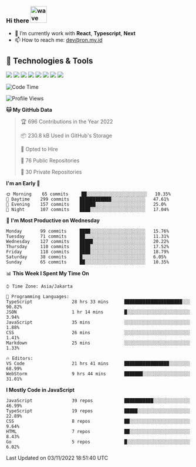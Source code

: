### Hi there <img src="https://i.ibb.co/q0Hx1KK/wave.gif" alt="wave" width="45px">

- 🌱 I’m currently work with **React**, **Typescript**, **Next**
- 📫 How to reach me: dev@ron.my.id

## 🔧 Technologies & Tools

![](https://img.shields.io/badge/OS-Linux-informational?style=flat&logo=linux&logoColor=white&color=2bbc8a)
![](https://img.shields.io/badge/OS-Windows-informational?style=flat&logo=windows&logoColor=white&color=2bbc8a)
![](https://img.shields.io/badge/Code-JavaScript-informational?style=flat&logo=javascript&logoColor=white&color=2bbc8a)
![](https://img.shields.io/badge/Code-Golang-informational?style=flat&logo=go&logoColor=white&color=2bbc8a)
![](https://img.shields.io/badge/Code-React-informational?style=flat&logo=react&logoColor=white&color=2bbc8a)
![](https://img.shields.io/badge/Code-Next-informational?style=flat&logo=next.js&logoColor=white&color=2bbc8a)
![](https://img.shields.io/badge/Shell-Bash-informational?style=flat&logo=gnu-bash&logoColor=white&color=2bbc8a)
![](https://img.shields.io/badge/Tools-Docker-informational?style=flat&logo=docker&logoColor=white&color=2bbc8a)

<!--START_SECTION:waka-->
![Code Time](http://img.shields.io/badge/Code%20Time-576%20hrs%2053%20mins-blue)

![Profile Views](http://img.shields.io/badge/Profile%20Views-0-blue)

**🐱 My GitHub Data** 

> 🏆 696 Contributions in the Year 2022
 > 
> 📦 230.8 kB Used in GitHub's Storage 
 > 
> 💼 Opted to Hire
 > 
> 📜 76 Public Repositories 
 > 
> 🔑 30 Private Repositories  
 > 
**I'm an Early 🐤** 

```text
🌞 Morning    65 commits     ██░░░░░░░░░░░░░░░░░░░░░░░   10.35% 
🌆 Daytime    299 commits    ████████████░░░░░░░░░░░░░   47.61% 
🌃 Evening    157 commits    ██████░░░░░░░░░░░░░░░░░░░   25.0% 
🌙 Night      107 commits    ████░░░░░░░░░░░░░░░░░░░░░   17.04%

```
📅 **I'm Most Productive on Wednesday** 

```text
Monday       99 commits     ████░░░░░░░░░░░░░░░░░░░░░   15.76% 
Tuesday      71 commits     ██░░░░░░░░░░░░░░░░░░░░░░░   11.31% 
Wednesday    127 commits    █████░░░░░░░░░░░░░░░░░░░░   20.22% 
Thursday     110 commits    ████░░░░░░░░░░░░░░░░░░░░░   17.52% 
Friday       118 commits    ████░░░░░░░░░░░░░░░░░░░░░   18.79% 
Saturday     38 commits     █░░░░░░░░░░░░░░░░░░░░░░░░   6.05% 
Sunday       65 commits     ██░░░░░░░░░░░░░░░░░░░░░░░   10.35%

```


📊 **This Week I Spent My Time On** 

```text
⌚︎ Time Zone: Asia/Jakarta

💬 Programming Languages: 
TypeScript               28 hrs 33 mins      ██████████████████████░░░   90.82% 
JSON                     1 hr 14 mins        █░░░░░░░░░░░░░░░░░░░░░░░░   3.94% 
JavaScript               35 mins             ░░░░░░░░░░░░░░░░░░░░░░░░░   1.88% 
CSS                      26 mins             ░░░░░░░░░░░░░░░░░░░░░░░░░   1.41% 
Markdown                 25 mins             ░░░░░░░░░░░░░░░░░░░░░░░░░   1.33%

🔥 Editors: 
VS Code                  21 hrs 41 mins      █████████████████░░░░░░░░   68.99% 
WebStorm                 9 hrs 44 mins       ███████░░░░░░░░░░░░░░░░░░   31.01%

```

**I Mostly Code in JavaScript** 

```text
JavaScript               39 repos            ███████████░░░░░░░░░░░░░░   46.99% 
TypeScript               19 repos            █████░░░░░░░░░░░░░░░░░░░░   22.89% 
CSS                      8 repos             ██░░░░░░░░░░░░░░░░░░░░░░░   9.64% 
HTML                     7 repos             ██░░░░░░░░░░░░░░░░░░░░░░░   8.43% 
Go                       5 repos             █░░░░░░░░░░░░░░░░░░░░░░░░   6.02%

```



 Last Updated on 03/11/2022 18:51:40 UTC
<!--END_SECTION:waka-->
